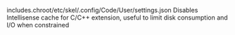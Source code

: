 includes.chroot/etc/skel/.config/Code/User/settings.json
    Disables Intellisense cache for C/C++ extension, useful to limit disk consumption and I/O when constrained